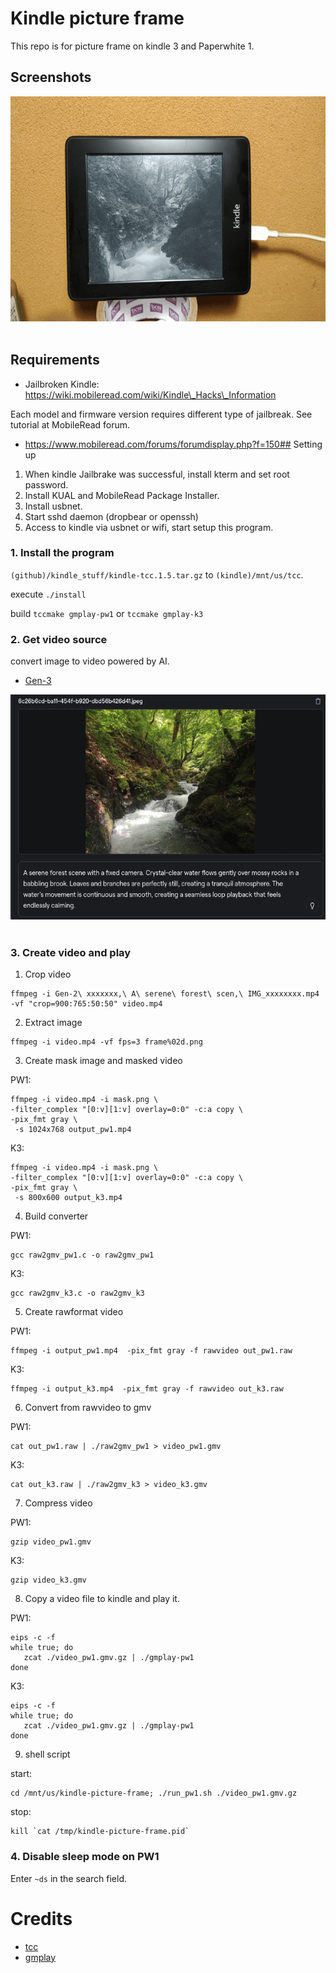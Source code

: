 # Kindle picture frame
 
This repo is for picture frame on kindle 3 and Paperwhite 1.

## Screenshots

<img src="sample/VID_20240727.gif" height="360" alt="Kindle  Screenshot" />&nbsp;


## Requirements

- Jailbroken Kindle: https://wiki.mobileread.com/wiki/Kindle\_Hacks\_Information

Each model and firmware version requires different type of jailbreak. 
See tutorial at MobileRead forum.

- https://www.mobileread.com/forums/forumdisplay.php?f=150## Setting up

1. When kindle Jailbrake was successful, install kterm and set root password.
2. Install KUAL and MobileRead Package Installer.
3. Install usbnet.
4. Start sshd daemon (dropbear or openssh)
5. Access to kindle via usbnet or wifi, start setup this program.


### 1. Install the program

`(github)/kindle_stuff/kindle-tcc.1.5.tar.gz` to `(kindle)/mnt/us/tcc`.

execute `./install`

build `tccmake gmplay-pw1` or  `tccmake gmplay-k3`


### 2. Get video source

convert image to video powered by AI.

- [Gen-3](https://app.runwayml.com/)

<img src="sample/Screenshot_2024-07-24.png" height="360" alt="Kindle  Screenshot" />&nbsp;


### 3. Create video and play

1. Crop video

```
ffmpeg -i Gen-2\ xxxxxxx,\ A\ serene\ forest\ scen,\ IMG_xxxxxxxx.mp4 -vf "crop=900:765:50:50" video.mp4
```

2. Extract image

```
ffmpeg -i video.mp4 -vf fps=3 frame%02d.png
```

3. Create mask image and masked video

PW1:

```
ffmpeg -i video.mp4 -i mask.png \
-filter_complex "[0:v][1:v] overlay=0:0" -c:a copy \
-pix_fmt gray \
 -s 1024x768 output_pw1.mp4
```

K3:

```
ffmpeg -i video.mp4 -i mask.png \
-filter_complex "[0:v][1:v] overlay=0:0" -c:a copy \
-pix_fmt gray \
 -s 800x600 output_k3.mp4
```


4. Build converter

PW1:

```
gcc raw2gmv_pw1.c -o raw2gmv_pw1
```

K3:

```
gcc raw2gmv_k3.c -o raw2gmv_k3
```


5. Create rawformat video

PW1:

```
ffmpeg -i output_pw1.mp4  -pix_fmt gray -f rawvideo out_pw1.raw
```

K3:

```
ffmpeg -i output_k3.mp4  -pix_fmt gray -f rawvideo out_k3.raw
```

6. Convert from rawvideo to gmv

PW1:

```
cat out_pw1.raw | ./raw2gmv_pw1 > video_pw1.gmv
```

K3:

```
cat out_k3.raw | ./raw2gmv_k3 > video_k3.gmv
```

7. Compress video

PW1:

```
gzip video_pw1.gmv
```

K3:

```
gzip video_k3.gmv
```

8. Copy a video file to kindle and play it.

PW1:

```
eips -c -f
while true; do
   zcat ./video_pw1.gmv.gz | ./gmplay-pw1
done
```

K3:

```
eips -c -f
while true; do
   zcat ./video_pw1.gmv.gz | ./gmplay-pw1
done
```

9. shell script

start:
```
cd /mnt/us/kindle-picture-frame; ./run_pw1.sh ./video_pw1.gmv.gz
```

stop:
```
kill `cat /tmp/kindle-picture-frame.pid`
```

### 4. Disable sleep mode on PW1

Enter `~ds` in the search field.



# Credits

- [tcc](https://www.mobileread.com/forums/showthread.php?t=175834)
- [gmplay](https://www.mobileread.com/forums/showthread.php?t=177455&highlight=gmplayer)

 